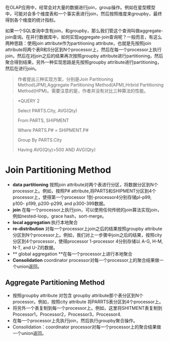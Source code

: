 在OLAP应用中，经常会对大量的数据进行join，group操作。例如在星型模型中，可能对会多个维度表和一个事实表进行join，然后按照维度来groupby，最终得到各个维度的统计指标。



如果一个SQL查询中含有join，和groupby，那么我们管这个查询叫做aggregate-join查询。在并行数据库中，如何实现aggregate-join查询呢？一般而言，有这么两种思路：使用join attribute作为partitioning attribute，也就是先按照join attribute将两个表R和S分区到N个processor上，然后在每一个processor上执行join，然后在对join之后的结果再次按照groupby attribute进行partitioning，然后聚合得到结果，另外一种实现思路是先按照groupby attribute进行partitioning，然后在进行join。



> 作者提出三种实现方案，分别是Join Partitioning Method\(JPM\),Aggregate Partitioning Method\(APM\),Hrbrid Partitioning Method\(HPM\)。需要注意的是，作者并没有对比三种算法的性能。





> \*QUERY 2
>
>  Select PARTS.City, AVG\(Qty\)
>
>  From PARTS, SHIPMENT
>
>  Where PARTS.P\# = SHIPMENT.P\# 
>
>  Group By PARTS.City
>
>  Having AVG\(Qty\)&gt;500 AND AVG\(Qty\)



# Join Partitioning Method

* **data partitioning** 按照join attribute对两个表进行分区，将数据分区到N个processor上。例如，按照P\# attribute,将PARTS和SHIPMENT分区到4个processor上，使得第一个processor 1到-processor4分别存储pI-p99, p100- p199, p200-p299, and p300-399数据。
* **join** 在每一个processor上执行join，可以使用任何传统的join算法实现join，例如nested-loop，grace hash，sort-merge。
* **local aggregation**:执行本地聚合
* **re-distribution** 对每一个processor上join之后的结果按照groupby attribute 分区到N个processor上。例如，我们对上一步骤中join之后的结果，按照city 分区到4个processor，使得processor 1-processor 4分别存储以 A-G, H-M, N-T, and U-Z的数据。
* ** global aggregation **在每一个processor上进行本地聚合
*  **Consolidation** coordinator processor对每一个processor上的聚合结果做一个union返回。



## Aggregate Partitioning Method

* 按照groupby attribute 对包含 groupby attribute那个表分区到N个processor。例如，按照city attribute 将PARRTS表分区到4个processor上。
* 将另外一个表复制到每一个processor上。例如，这里将SHITMENT表复制到Processor1，Processor2，Processor3，Processor4.
* 在每一个processor上先执行join，然后执行groupby聚合操作。
*  Consolidation：coordinator processor对每一个processor上的聚合结果做一个union返回。



